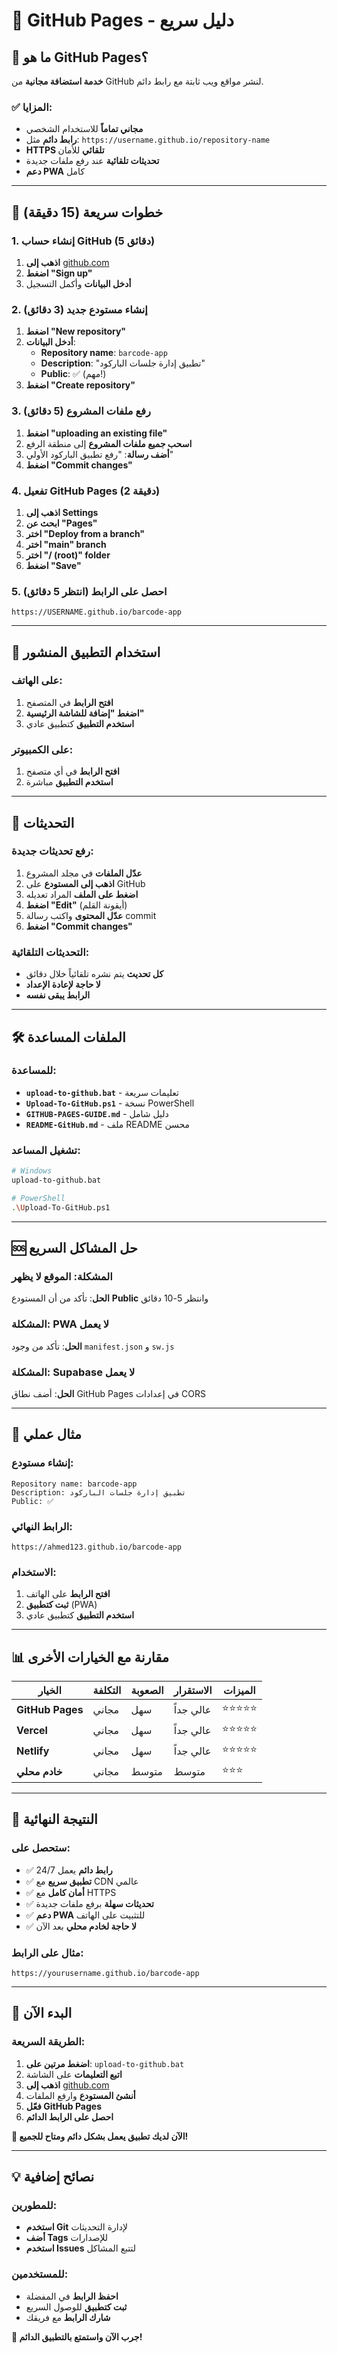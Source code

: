 # 🚀 GitHub Pages - دليل سريع

## 🎯 ما هو GitHub Pages؟

**خدمة استضافة مجانية** من GitHub لنشر مواقع ويب ثابتة مع رابط دائم.

### ✅ المزايا:
- **مجاني تماماً** للاستخدام الشخصي
- **رابط دائم** مثل: `https://username.github.io/repository-name`
- **HTTPS تلقائي** للأمان
- **تحديثات تلقائية** عند رفع ملفات جديدة
- **دعم PWA** كامل

---

## 🚀 خطوات سريعة (15 دقيقة)

### 1. **إنشاء حساب GitHub** (5 دقائق)
1. **اذهب إلى** [github.com](https://github.com)
2. **اضغط "Sign up"**
3. **أدخل البيانات** وأكمل التسجيل

### 2. **إنشاء مستودع جديد** (3 دقائق)
1. **اضغط "New repository"**
2. **أدخل البيانات**:
   - **Repository name**: `barcode-app`
   - **Description**: "تطبيق إدارة جلسات الباركود"
   - **Public**: ✅ (مهم!)
3. **اضغط "Create repository"**

### 3. **رفع ملفات المشروع** (5 دقائق)
1. **اضغط "uploading an existing file"**
2. **اسحب جميع ملفات المشروع** إلى منطقة الرفع
3. **أضف رسالة**: "رفع تطبيق الباركود الأولي"
4. **اضغط "Commit changes"**

### 4. **تفعيل GitHub Pages** (2 دقيقة)
1. **اذهب إلى Settings**
2. **ابحث عن "Pages"**
3. **اختر "Deploy from a branch"**
4. **اختر "main" branch**
5. **اختر "/ (root)" folder**
6. **اضغط "Save"**

### 5. **احصل على الرابط** (انتظر 5 دقائق)
```
https://USERNAME.github.io/barcode-app
```

---

## 📱 استخدام التطبيق المنشور

### **على الهاتف**:
1. **افتح الرابط** في المتصفح
2. **اضغط "إضافة للشاشة الرئيسية"**
3. **استخدم التطبيق** كتطبيق عادي

### **على الكمبيوتر**:
1. **افتح الرابط** في أي متصفح
2. **استخدم التطبيق** مباشرة

---

## 🔄 التحديثات

### **رفع تحديثات جديدة**:
1. **عدّل الملفات** في مجلد المشروع
2. **اذهب إلى المستودع** على GitHub
3. **اضغط على الملف** المراد تعديله
4. **اضغط "Edit"** (أيقونة القلم)
5. **عدّل المحتوى** واكتب رسالة commit
6. **اضغط "Commit changes"**

### **التحديثات التلقائية**:
- **كل تحديث** يتم نشره تلقائياً خلال دقائق
- **لا حاجة لإعادة الإعداد**
- **الرابط يبقى نفسه**

---

## 🛠️ الملفات المساعدة

### **للمساعدة**:
- **`upload-to-github.bat`** - تعليمات سريعة
- **`Upload-To-GitHub.ps1`** - نسخة PowerShell
- **`GITHUB-PAGES-GUIDE.md`** - دليل شامل
- **`README-GitHub.md`** - ملف README محسن

### **تشغيل المساعد**:
```bash
# Windows
upload-to-github.bat

# PowerShell
.\Upload-To-GitHub.ps1
```

---

## 🆘 حل المشاكل السريع

### **المشكلة**: الموقع لا يظهر
**الحل**: تأكد من أن المستودع **Public** وانتظر 5-10 دقائق

### **المشكلة**: PWA لا يعمل
**الحل**: تأكد من وجود `manifest.json` و `sw.js`

### **المشكلة**: Supabase لا يعمل
**الحل**: أضف نطاق GitHub Pages في إعدادات CORS

---

## 🎯 مثال عملي

### **إنشاء مستودع**:
```
Repository name: barcode-app
Description: تطبيق إدارة جلسات الباركود
Public: ✅
```

### **الرابط النهائي**:
```
https://ahmed123.github.io/barcode-app
```

### **الاستخدام**:
1. **افتح الرابط** على الهاتف
2. **ثبت كتطبيق** (PWA)
3. **استخدم التطبيق** كتطبيق عادي

---

## 📊 مقارنة مع الخيارات الأخرى

| الخيار | التكلفة | الصعوبة | الاستقرار | الميزات |
|--------|---------|---------|-----------|---------|
| **GitHub Pages** | مجاني | سهل | عالي جداً | ⭐⭐⭐⭐⭐ |
| **Vercel** | مجاني | سهل | عالي جداً | ⭐⭐⭐⭐⭐ |
| **Netlify** | مجاني | سهل | عالي جداً | ⭐⭐⭐⭐⭐ |
| **خادم محلي** | مجاني | متوسط | متوسط | ⭐⭐⭐ |

---

## 🎉 النتيجة النهائية

### **ستحصل على**:
- ✅ **رابط دائم** يعمل 24/7
- ✅ **تطبيق سريع** مع CDN عالمي
- ✅ **أمان كامل** مع HTTPS
- ✅ **تحديثات سهلة** برفع ملفات جديدة
- ✅ **دعم PWA** للتثبيت على الهاتف
- ✅ **لا حاجة لخادم محلي** بعد الآن

### **مثال على الرابط**:
```
https://yourusername.github.io/barcode-app
```

---

## 🚀 البدء الآن

### **الطريقة السريعة**:
1. **اضغط مرتين على**: `upload-to-github.bat`
2. **اتبع التعليمات** على الشاشة
3. **اذهب إلى** [github.com](https://github.com)
4. **أنشئ المستودع** وارفع الملفات
5. **فعّل GitHub Pages**
6. **احصل على الرابط الدائم**

**🎉 الآن لديك تطبيق يعمل بشكل دائم ومتاح للجميع!**

---

## 💡 نصائح إضافية

### **للمطورين**:
- **استخدم Git** لإدارة التحديثات
- **أضف Tags** للإصدارات
- **استخدم Issues** لتتبع المشاكل

### **للمستخدمين**:
- **احفظ الرابط** في المفضلة
- **ثبت كتطبيق** للوصول السريع
- **شارك الرابط** مع فريقك

**🚀 جرب الآن واستمتع بالتطبيق الدائم!**
